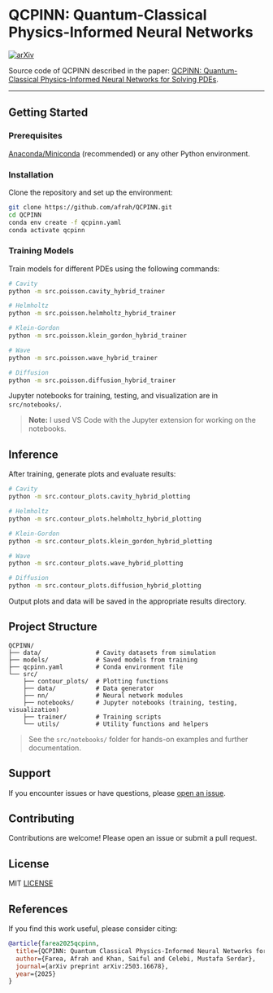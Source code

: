 # QCPINN: Quantum-Classical Physics-Informed Neural Networks

[![arXiv](https://img.shields.io/badge/arXiv-2503.16678-b31b1b.svg)](https://arxiv.org/abs/2503.16678)

Source code of QCPINN described in the paper: [QCPINN: Quantum-Classical Physics-Informed Neural Networks for Solving PDEs](https://arxiv.org/abs/2503.16678).


---


## Getting Started

### Prerequisites

[Anaconda/Miniconda](https://docs.conda.io/en/latest/miniconda.html) (recommended) or any other Python environment.

### Installation

Clone the repository and set up the environment:

```bash
git clone https://github.com/afrah/QCPINN.git
cd QCPINN
conda env create -f qcpinn.yaml
conda activate qcpinn
```

### Training Models

Train models for different PDEs using the following commands:

```bash
# Cavity
python -m src.poisson.cavity_hybrid_trainer

# Helmholtz
python -m src.poisson.helmholtz_hybrid_trainer

# Klein-Gordon
python -m src.poisson.klein_gordon_hybrid_trainer

# Wave
python -m src.poisson.wave_hybrid_trainer

# Diffusion
python -m src.poisson.diffusion_hybrid_trainer
```

Jupyter notebooks for training, testing, and visualization are in `src/notebooks/`.

> **Note:** I used VS Code with the Jupyter extension for working on the notebooks.

## Inference

After training, generate plots and evaluate results:

```bash
# Cavity
python -m src.contour_plots.cavity_hybrid_plotting

# Helmholtz
python -m src.contour_plots.helmholtz_hybrid_plotting

# Klein-Gordon
python -m src.contour_plots.klein_gordon_hybrid_plotting

# Wave
python -m src.contour_plots.wave_hybrid_plotting

# Diffusion
python -m src.contour_plots.diffusion_hybrid_plotting
```

Output plots and data will be saved in the appropriate results directory.

## Project Structure

```
QCPINN/
├── data/               # Cavity datasets from simulation
├── models/             # Saved models from training
├── qcpinn.yaml         # Conda environment file
└── src/
    ├── contour_plots/  # Plotting functions
    ├── data/           # Data generator
    ├── nn/             # Neural network modules
    ├── notebooks/      # Jupyter notebooks (training, testing, visualization)
    ├── trainer/        # Training scripts
    └── utils/          # Utility functions and helpers
```

> See the `src/notebooks/` folder for hands-on examples and further documentation.

## Support

If you encounter issues or have questions, please [open an issue](https://github.com/afrah/QCPINN/issues).

## Contributing

Contributions are welcome! Please open an issue or submit a pull request.

## License

MIT [LICENSE](LICENSE)

## References

If you find this work useful, please consider citing:

```bibtex
@article{farea2025qcpinn,
  title={QCPINN: Quantum Classical Physics-Informed Neural Networks for Solving PDEs},
  author={Farea, Afrah and Khan, Saiful and Celebi, Mustafa Serdar},
  journal={arXiv preprint arXiv:2503.16678},
  year={2025}
}
```
